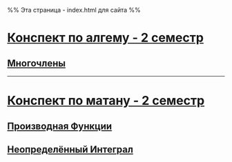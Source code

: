 %% Эта страница - index.html для сайта %%

# [Конспект по алгему - 2 семестр](!Algem.md)
## [Многочлены](algem/Многочлены.md)
---
# [Конспект по матану - 2 семестр](!Matan.md)
## [Производная Функции](matan/Производная%20Функции.md)
## [Неопределённый Интеграл](matan/Неопределённый%20Интеграл.md)
